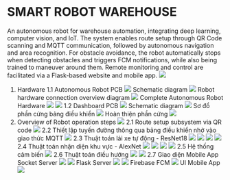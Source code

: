 # SMART ROBOT WAREHOUSE
An autonomous robot for warehouse automation, integrating deep learning, computer vision, and IoT. The system enables route setup through QR Code scanning and MQTT communication, followed by autonomous navigation and area recognition. For obstacle avoidance, the robot automatically stops when detecting obstacles and triggers FCM notifications, while also being trained to maneuver around them. Remote monitoring and control are facilitated via a Flask-based website and mobile app.
![](https://i.imgur.com/XOSQKXC.png)
1. Hardware
1.1 Autonomous Robot
 PCB
![](https://i.imgur.com/F6ePXdl.png)
 Schematic diagram
![](https://i.imgur.com/EGW568y.png)
 Robot hardware connection overview diagram
![](https://i.imgur.com/qbLLM4c.png)
 Complete Autonomous Robot Hardware
 ![](https://i.imgur.com/oHWf4ct.png)
 ![](https://i.imgur.com/QmeBiVl.png)
1.2 Dashboard
PCB
![](https://i.imgur.com/c9xbmz0.png)
Schematic diagram
![](https://i.imgur.com/GvETQBo.png)
Sơ đồ phần cứng bảng điều khiển
![](https://i.imgur.com/4PNGYPV.png)
Hoàn thiện phần cứng
![](https://i.imgur.com/Buthz7i.png)
2. Overview of Robot operation steps
![](https://i.imgur.com/Hf5HlNz.png)
2.1 Route setup subsystem via QR code
![](https://i.imgur.com/cyjy5Da.png)
2.2 Thiết lập tuyến đường thông qua bảng điều khiển nhờ vào giao thức MQTT
![](https://i.imgur.com/G4Yi2zf.png)
2.3 Thuật toán lái xe tự động - ResNet18
![](https://i.imgur.com/JwtFdge.png)
![](https://i.imgur.com/cGcUeYb.png)
![](https://i.imgur.com/slyKwQ8.png)
![](https://i.imgur.com/RQ3R6rP.png)
2.4 Thuật toán nhận diện khu vực - AlexNet
![](https://i.imgur.com/QjqvLu8.png)
![](https://i.imgur.com/ZYnyfF5.png)
![](https://i.imgur.com/AuU2cnA.png)
![](https://i.imgur.com/jpT07Ns.png)
2.5 Hệ thống cảm biến
![](https://i.imgur.com/tRw0C3v.png)
2.6 Thuật toán điều hướng
![](https://i.imgur.com/KmiK5Lu.png)
![](https://i.imgur.com/psggkWD.png)
2.7 Giao diện Mobile App
Socket Server
![](https://i.imgur.com/58Nn9hQ.png)
![](https://i.imgur.com/vPoqAms.png)
Flask Server
![](https://i.imgur.com/eEgaKoW.png)
![](https://i.imgur.com/dWUsoJd.png)
Firebase FCM
![](https://i.imgur.com/Aezp466.png)
UI Mobile App
![](https://i.imgur.com/8PXhBDl.png)

